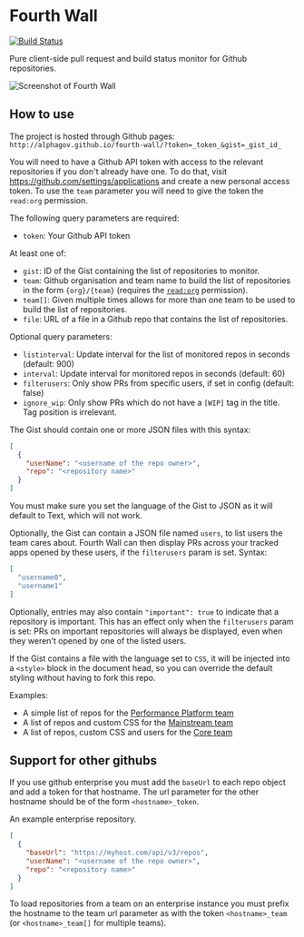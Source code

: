# Fourth Wall

[![Build Status](https://travis-ci.org/alphagov/fourth-wall.png)](https://travis-ci.org/alphagov/fourth-wall)

Pure client-side pull request and build status monitor for Github repositories.

![Screenshot of Fourth Wall](https://cloud.githubusercontent.com/assets/355033/6211416/6341db4e-b5d1-11e4-99d2-57b80a400a41.png)

## How to use

The project is hosted through Github pages:
`http://alphagov.github.io/fourth-wall/?token=_token_&gist=_gist_id_`

You will need to have a Github API token with access to the relevant
repositories if you don't already have one. To do that, visit
https://github.com/settings/applications and create a new personal
access token. To use the `team` parameter you will need to give the token
the `read:org` permission.

The following query parameters are required:

 - `token`: Your Github API token

At least one of:

 - `gist`: ID of the Gist containing the list of repositories to monitor.
 - `team`: Github organisation and team name to build the list of repositories in the form `{org}/{team}` (requires the [`read:org`](https://developer.github.com/v3/orgs/) permission).
 - `team[]`: Given multiple times allows for more than one team to be used to build the list of repositories.
 - `file`: URL of a file in a Github repo that contains the list of repositories.

Optional query parameters:

 - `listinterval`: Update interval for the list of monitored repos in seconds (default: 900)
 - `interval`: Update interval for monitored repos in seconds (default: 60)
 - `filterusers`: Only show PRs from specific users, if set in config (default: false)
 - `ignore_wip`: Only show PRs which do not have a `[WIP]` tag in the title. Tag position is irrelevant.

The Gist should contain one or more JSON files with this syntax:
```json
[
  {
    "userName": "<username of the repo owner>",
    "repo": "<repository name>"
  }
]
```

You must make sure you set the language of the Gist to JSON as it will
default to Text, which will not work.

Optionally, the Gist can contain a JSON file named `users`, to list
users the team cares about. Fourth Wall can then display PRs
across your tracked apps opened by these users, if the `filterusers` param is set. Syntax:
```json
[
  "username0",
  "username1"
]
```

Optionally, entries may also contain ```"important": true``` to indicate that a
repository is important.  This has an effect only when the `filterusers` param
is set: PRs on important repositories will always be displayed, even when they
weren't opened by one of the listed users.

If the Gist contains a file with the language set to `CSS`, it will be injected
into a `<style>` block in the document head, so you can override the default
styling without having to fork this repo.

Examples:

* A simple list of repos for the [Performance Platform team](https://gist.github.com/abersager/6449384)
* A list of repos and custom CSS for the [Mainstream team](https://gist.github.com/norm/7248264)
* A list of repos, custom CSS and users for the [Core team](https://gist.github.com/issyl0/70cf0c8f3d0b1ccd2f6e)

## Support for other githubs

If you use github enterprise you must add the `baseUrl` to each repo object and
add a token for that hostname. The url parameter for the other hostname should
 be of the form `<hostname>_token`.

An example enterprise repository.

```json
[
  {
    "baseUrl": "https://myhost.com/api/v3/repos",
    "userName": "<username of the repo owner>",
    "repo": "<repository name>"
  }
]
```

To load repositories from a team on an enterprise instance you must prefix the
hostname to the team url parameter as with the token `<hostname>_team` (or
`<hostname>_team[]` for multiple teams).
